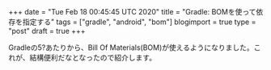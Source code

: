 +++
date = "Tue Feb 18 00:45:45 UTC 2020"
title = "Gradle: BOMを使って依存を指定する"
tags = ["gradle", "android", "bom"]
blogimport = true
type = "post"
draft = true
+++

Gradleの5?あたりから、Bill Of Materials(BOM)が使えるようになりました。これが、結構便利だなとなったので紹介します。


